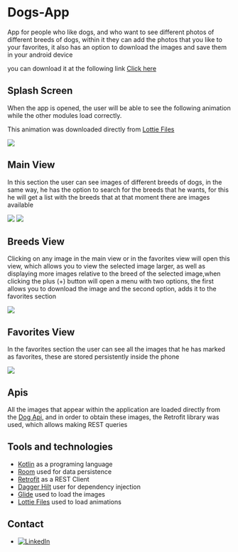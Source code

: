 # Dogs-App

App for people who like dogs, and who want to see different photos of different breeds of dogs, within it they can add the photos that you like to your favorites,
it also has an option to download the images and save them in your android device



you can download it at the following link [Click here](https://play.google.com/store/apps/details?id=com.edbinns.dogsapp "Click here")


Splash Screen
 -------------
 
 When the app is opened, the user will be able to see the following animation while the other modules load correctly.
 
 This animation was downloaded directly from [Lottie Files](https://lottiefiles.com/ "Lottie Files")
 
 ![](https://github.com/EdBinns/Dogs-App/blob/main/app/imagenes%20app/splash.jpg)
 
 
 
Main View
 -------------
 
 In this section the user can see images of different breeds of dogs, in the same way, he has the option to search for the breeds that he wants, 
 for this he will get a list with the breeds that at that moment there are images available
 
 
  ![](https://github.com/EdBinns/Dogs-App/blob/main/app/imagenes%20app/dogslist.jpg)
   ![](https://github.com/EdBinns/Dogs-App/blob/main/app/imagenes%20app/buscador.jpg)
   
 
 Breeds View
 -------------
 Clicking on any image in the main view or in the favorites view will open this view, which allows you to view the selected image larger, 
 as well as displaying more images relative to the breed of the selected image,when clicking the plus (+) button will open a menu with two options, 
 the first allows you to download the image and the second option, adds it to the favorites section 
 
 
  ![](https://github.com/EdBinns/Dogs-App/blob/main/app/imagenes%20app/itemdog.jpg)   

 Favorites View
 -------------
 
 In the favorites section the user can see all the images that he has marked as favorites, these are stored persistently inside the phone
 
   ![](https://github.com/EdBinns/Dogs-App/blob/main/app/imagenes%20app/favoritos.jpg)   
   

Apis
---------
All the images that appear within the application are loaded directly from the [Dog Api](https://dog.ceo/dog-api/ "Dog Api"), 
and in order to obtain these images, the Retrofit library was used, which allows making REST queries

  
Tools and technologies
 -------------
  - [Kotlin](https://kotlinlang.org/ "Kotlin") as a programing language 
  - [Room](https://developer.android.com/jetpack/androidx/releases/room "Room") used for data persistence 
  - [Retrofit](https://github.com/square/retrofit "Retrofit") as a REST Client
  - [Dagger Hilt](https://dagger.dev/hilt/ "Dagger hilt") user for dependency injection
  - [Glide](https://github.com/bumptech/glide "Glide") used to load the images
  - [Lottie Files](https://lottiefiles.com/ "Lottie Files") used to load animations 
 

Contact
-------------

- [![LinkedIn](https://img.shields.io/badge/LinkedIn-Eduardo_Binns-0077B5?style=for-the-badge&logo=linkedin&logoColor=white&labelColor=101010)](https://www.linkedin.com/in/eduar-binns)
 
